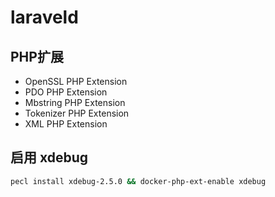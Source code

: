 # laraveld

## PHP扩展

- OpenSSL PHP Extension
- PDO PHP Extension
- Mbstring PHP Extension
- Tokenizer PHP Extension
- XML PHP Extension

## 启用 xdebug

```bash
pecl install xdebug-2.5.0 && docker-php-ext-enable xdebug
```